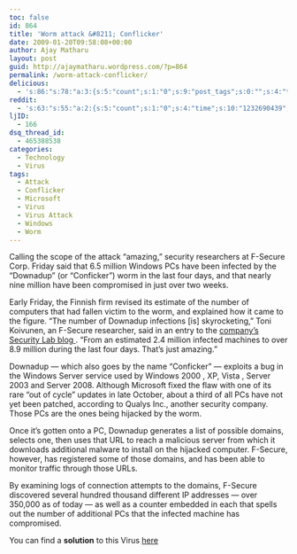 ```yaml
---
toc: false
id: 864
title: 'Worm attack &#8211; Conflicker'
date: 2009-01-20T09:58:08+00:00
author: Ajay Matharu
layout: post
guid: http://ajaymatharu.wordpress.com/?p=864
permalink: /worm-attack-conflicker/
delicious:
  - 's:86:"s:78:"a:3:{s:5:"count";s:1:"0";s:9:"post_tags";s:0:"";s:4:"time";s:10:"1232690438";}";";'
reddit:
  - 's:63:"s:55:"a:2:{s:5:"count";s:1:"0";s:4:"time";s:10:"1232690439";}";";'
ljID:
  - 166
dsq_thread_id:
  - 465388538
categories:
  - Technology
  - Virus
tags:
  - Attack
  - Conflicker
  - Microsoft
  - Virus
  - Virus Attack
  - Windows
  - Worm
---
```

Calling the scope of the attack &#8220;amazing,&#8221; security researchers at F-Secure Corp. Friday said that 6.5 million Windows PCs have been infected by the &#8220;Downadup&#8221; (or &#8220;Conficker&#8221;) worm in the last four days, and that nearly nine million have been compromised in just over two weeks.

Early Friday, the Finnish firm revised its estimate of the number of computers that had fallen victim to the worm, and explained how it came to the figure. &#8220;The number of Downadup infections [is] skyrocketing,&#8221; Toni Koivunen, an F-Secure researcher, said in an entry to the  <a href="http://www.f-secure.com/weblog/archives/00001584.html" target="_blank">company&#8217;s Security Lab blog </a> . &#8220;From an estimated 2.4 million infected machines to over 8.9 million during the last four days. That&#8217;s just amazing.&#8221;

Downadup &#8212; which also goes by the name &#8220;Conficker&#8221; &#8212; exploits a bug in the Windows Server service used by Windows 2000 , XP, Vista , Server 2003 and Server 2008. Although Microsoft fixed the flaw with one of its rare &#8220;out of cycle&#8221; updates in late October, about a third of all PCs have not yet been patched, according to Qualys Inc., another security company. Those PCs are the ones being hijacked by the worm.

Once it&#8217;s gotten onto a PC, Downadup generates a list of possible domains, selects one, then uses that URL to reach a malicious server from which it downloads additional malware to install on the hijacked computer. F-Secure, however, has registered some of those domains, and has been able to monitor traffic through those URLs.

By examining logs of connection attempts to the domains, F-Secure discovered several hundred thousand different IP addresses &#8212; over 350,000 as of today &#8212; as well as a counter embedded in each that spells out the number of additional PCs that the infected machine has compromised.

You can find a **solution** to this Virus <a href="http://ajaymatharu.wordpress.com/2009/01/20/how-to-protect-yourself-from-conflicker-worm/" target="_blank">here</a>
